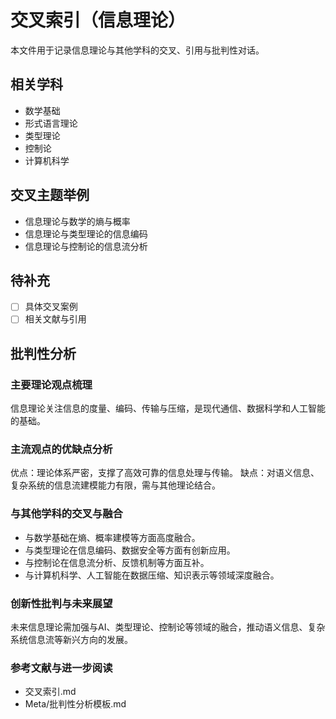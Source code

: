# 交叉索引（信息理论）

本文件用于记录信息理论与其他学科的交叉、引用与批判性对话。

## 相关学科

- 数学基础
- 形式语言理论
- 类型理论
- 控制论
- 计算机科学

## 交叉主题举例

- 信息理论与数学的熵与概率
- 信息理论与类型理论的信息编码
- 信息理论与控制论的信息流分析

## 待补充

- [ ] 具体交叉案例
- [ ] 相关文献与引用

## 批判性分析

### 主要理论观点梳理

信息理论关注信息的度量、编码、传输与压缩，是现代通信、数据科学和人工智能的基础。

### 主流观点的优缺点分析

优点：理论体系严密，支撑了高效可靠的信息处理与传输。
缺点：对语义信息、复杂系统的信息流建模能力有限，需与其他理论结合。

### 与其他学科的交叉与融合

- 与数学基础在熵、概率建模等方面高度融合。
- 与类型理论在信息编码、数据安全等方面有创新应用。
- 与控制论在信息流分析、反馈机制等方面互补。
- 与计算机科学、人工智能在数据压缩、知识表示等领域深度融合。

### 创新性批判与未来展望

未来信息理论需加强与AI、类型理论、控制论等领域的融合，推动语义信息、复杂系统信息流等新兴方向的发展。

### 参考文献与进一步阅读

- 交叉索引.md
- Meta/批判性分析模板.md

